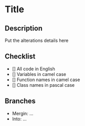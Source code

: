 # Title

## Description
Put the alterations details here

## Checklist
- [] All code in English
- [] Variables in camel case
- [] Function names in camel case
- [] Class names in pascal case

## Branches
- Mergin: ...
- Into: ... 
